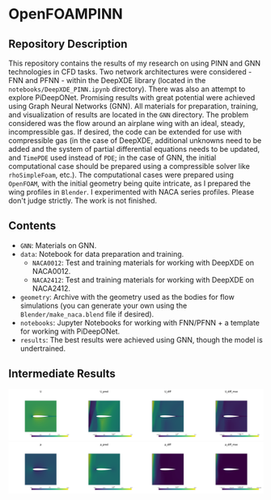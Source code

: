 # OpenFOAMPINN
## Repository Description

This repository contains the results of my research on using PINN and GNN technologies in CFD tasks. Two network architectures were considered - FNN and PFNN - within the DeepXDE library (located in the `notebooks/DeepXDE_PINN.ipynb` directory). There was also an attempt to explore PiDeepONet. Promising results with great potential were achieved using Graph Neural Networks (GNN). All materials for preparation, training, and visualization of results are located in the `GNN` directory. The problem considered was the flow around an airplane wing with an ideal, steady, incompressible gas. If desired, the code can be extended for use with compressible gas (in the case of DeepXDE, additional unknowns need to be added and the system of partial differential equations needs to be updated, and `TimePDE` used instead of `PDE`; in the case of GNN, the initial computational case should be prepared using a compressible solver like `rhoSimpleFoam`, etc.).
The computational cases were prepared using `OpenFOAM`, with the initial geometry being quite intricate, as I prepared the wing profiles in `Blender`. I experimented with NACA series profiles.
Please don't judge strictly. The work is not finished.

## Contents

- `GNN`: Materials on GNN.
- `data`: Notebook for data preparation and training.
  - `NACA0012`: Test and training materials for working with DeepXDE on NACA0012.
  - `NACA2412`: Test and training materials for working with DeepXDE on NACA2412.
- `geometry`: Archive with the geometry used as the bodies for flow simulations (you can generate your own using the `Blender/make_naca.blend` file if desired).
- `notebooks`: Jupyter Notebooks for working with FNN/PFNN + a template for working with PiDeepONet.
- `results`: The best results were achieved using GNN, though the model is undertrained.

## Intermediate Results
![Model Training Overview](results/NACA0012_Vel_10_GNN_Field_U.png)
![Model Training Overview](results/NACA0012_Vel_10_GNN_Field_p.png)
